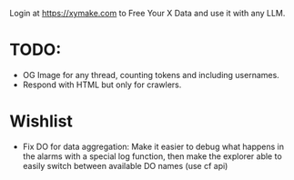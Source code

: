 Login at https://xymake.com to Free Your X Data and use it with any LLM.

# TODO:

- OG Image for any thread, counting tokens and including usernames.
- Respond with HTML but only for crawlers.

# Wishlist

- Fix DO for data aggregation: Make it easier to debug what happens in the alarms with a special log function, then make the explorer able to easily switch between available DO names (use cf api)
